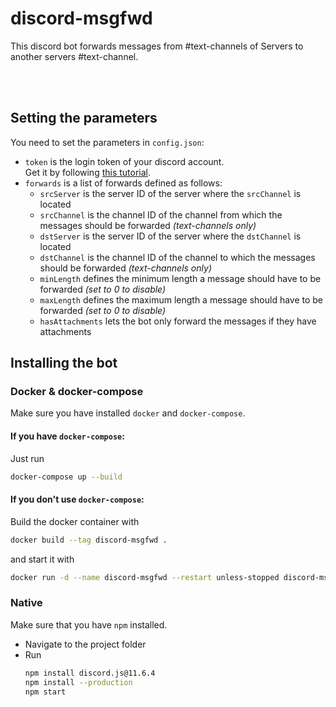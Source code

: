 # discord-msgfwd

This discord bot forwards messages from #text-channels of Servers to another servers #text-channel.

&nbsp;  
&nbsp;

## Setting the parameters

You need to set the parameters in `config.json`:

- `token` is the login token of your discord account.  
   Get it by following [this tutorial](https://github.com/Tyrrrz/DiscordChatExporter/wiki/Obtaining-Token-and-Channel-IDs#how-to-get-a-user-token "How to get the discord user token").
- `forwards` is a list of forwards defined as follows:
  - `srcServer` is the server ID of the server where the `srcChannel` is located
  - `srcChannel` is the channel ID of the channel from which the messages should be forwarded _(text-channels only)_
  - `dstServer` is the server ID of the server where the `dstChannel` is located
  - `dstChannel` is the channel ID of the channel to which the messages should be forwarded _(text-channels only)_
  - `minLength` defines the minimum length a message should have to be forwarded _(set to 0 to disable)_
  - `maxLength` defines the maximum length a message should have to be forwarded _(set to 0 to disable)_
  - `hasAttachments` lets the bot only forward the messages if they have attachments

## Installing the bot

### Docker & docker-compose

Make sure you have installed `docker` and `docker-compose`.

#### If you have `docker-compose`:

Just run

```sh
docker-compose up --build
```

#### If you don't use `docker-compose`:

Build the docker container with

```sh
docker build --tag discord-msgfwd .
```

and start it with

```sh
docker run -d --name discord-msgfwd --restart unless-stopped discord-msgfwd
```

### Native

Make sure that you have `npm` installed.

- Navigate to the project folder
- Run
  ```sh
  npm install discord.js@11.6.4
  npm install --production
  npm start
  ```
